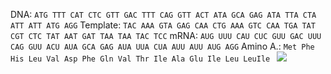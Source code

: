 DNA: `ATG TTT CAT CTC GTT GAC TTT CAG GTT ACT ATA GCA GAG ATA TTA CTA ATT ATT ATG AGG`
Template: `TAC AAA GTA GAG CAA CTG AAA GTC CAA TGA TAT CGT CTC TAT AAT GAT TAA TAA TAC TCC`
mRNA: `AUG UUU CAU CUC GUU GAC UUU CAG GUU ACU AUA GCA GAG AUA UUA CUA AUU AUU AUG AGG`
Amino A.: `Met Phe His Leu Val Asp Phe Gln Val Thr Ile Ala Glu Ile Leu LeuIle `
![](https://lh5.googleusercontent.com/vBc2zGvqDJzSV63q2c-BDCsgo-g9Vymo8d5VQQRVXOcndWslHPltPACz9J07qqHDUyS9AvyA-5ynmFXRfjciKUiSqEBsejxNyaMY2ZnYrJ9iO3n45FJ79QD1AU1ZAq7RZo-TDTvVbMFJ5Kd4uokvsQ)
